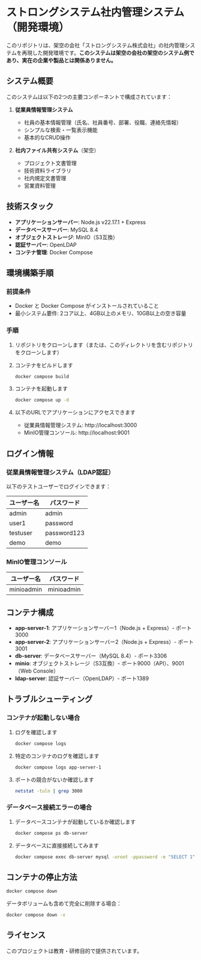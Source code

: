 # ストロングシステム社内管理システム（開発環境）

このリポジトリは、架空の会社「ストロングシステム株式会社」の社内管理システムを再現した開発環境です。**このシステムは架空の会社の架空のシステム例であり、実在の企業や製品とは関係ありません。**

## システム概要

このシステムは以下の2つの主要コンポーネントで構成されています：

1. **従業員情報管理システム**
   - 社員の基本情報管理（氏名、社員番号、部署、役職、連絡先情報）
   - シンプルな検索・一覧表示機能
   - 基本的なCRUD操作

2. **社内ファイル共有システム**（架空）
   - プロジェクト文書管理
   - 技術資料ライブラリ
   - 社内規定文書管理
   - 営業資料管理

## 技術スタック

- **アプリケーションサーバー**: Node.js v22.17.1 + Express
- **データベースサーバー**: MySQL 8.4
- **オブジェクトストレージ**: MinIO（S3互換）
- **認証サーバー**: OpenLDAP
- **コンテナ管理**: Docker Compose

## 環境構築手順

### 前提条件

- Docker と Docker Compose がインストールされていること
- 最小システム要件: 2コア以上、4GB以上のメモリ、10GB以上の空き容量

### 手順

1. リポジトリをクローンします（または、このディレクトリを含むリポジトリをクローンします）

2. コンテナをビルドします
   ```bash
   docker compose build
   ```

3. コンテナを起動します
   ```bash
   docker compose up -d
   ```

4. 以下のURLでアプリケーションにアクセスできます
   - 従業員情報管理システム: http://localhost:3000
   - MinIO管理コンソール: http://localhost:9001

## ログイン情報

### 従業員情報管理システム（LDAP認証）

以下のテストユーザーでログインできます：

| ユーザー名 | パスワード |
|------------|------------|
| admin      | admin      |
| user1      | password   |
| testuser   | password123|
| demo       | demo       |

### MinIO管理コンソール

| ユーザー名  | パスワード  |
|-------------|-------------|
| minioadmin  | minioadmin  |

## コンテナ構成

- **app-server-1**: アプリケーションサーバー1（Node.js + Express）- ポート3000
- **app-server-2**: アプリケーションサーバー2（Node.js + Express）- ポート3001
- **db-server**: データベースサーバー（MySQL 8.4）- ポート3306
- **minio**: オブジェクトストレージ（S3互換）- ポート9000（API）、9001（Web Console）
- **ldap-server**: 認証サーバー（OpenLDAP）- ポート1389

## トラブルシューティング

### コンテナが起動しない場合

1. ログを確認します
   ```bash
   docker compose logs
   ```

2. 特定のコンテナのログを確認します
   ```bash
   docker compose logs app-server-1
   ```

3. ポートの競合がないか確認します
   ```bash
   netstat -tuln | grep 3000
   ```

### データベース接続エラーの場合

1. データベースコンテナが起動しているか確認します
   ```bash
   docker compose ps db-server
   ```

2. データベースに直接接続してみます
   ```bash
   docker compose exec db-server mysql -uroot -ppassword -e "SELECT 1"
   ```

## コンテナの停止方法

```bash
docker compose down
```

データボリュームも含めて完全に削除する場合：
```bash
docker compose down -v
```

## ライセンス

このプロジェクトは教育・研修目的で提供されています。
